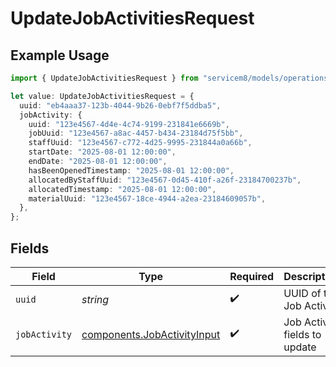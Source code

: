 # UpdateJobActivitiesRequest

## Example Usage

```typescript
import { UpdateJobActivitiesRequest } from "servicem8/models/operations";

let value: UpdateJobActivitiesRequest = {
  uuid: "eb4aaa37-123b-4044-9b26-0ebf7f5ddba5",
  jobActivity: {
    uuid: "123e4567-4d4e-4c74-9199-231841e6669b",
    jobUuid: "123e4567-a8ac-4457-b434-23184d75f5bb",
    staffUuid: "123e4567-c772-4d25-9995-231844a0a66b",
    startDate: "2025-08-01 12:00:00",
    endDate: "2025-08-01 12:00:00",
    hasBeenOpenedTimestamp: "2025-08-01 12:00:00",
    allocatedByStaffUuid: "123e4567-0d45-410f-a26f-23184700237b",
    allocatedTimestamp: "2025-08-01 12:00:00",
    materialUuid: "123e4567-18ce-4944-a2ea-23184609057b",
  },
};
```

## Fields

| Field                                                                      | Type                                                                       | Required                                                                   | Description                                                                |
| -------------------------------------------------------------------------- | -------------------------------------------------------------------------- | -------------------------------------------------------------------------- | -------------------------------------------------------------------------- |
| `uuid`                                                                     | *string*                                                                   | :heavy_check_mark:                                                         | UUID of the Job Activity                                                   |
| `jobActivity`                                                              | [components.JobActivityInput](../../models/components/jobactivityinput.md) | :heavy_check_mark:                                                         | Job Activity fields to update                                              |